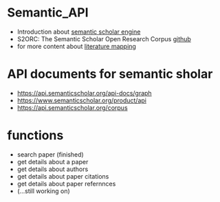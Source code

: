 # Semantic_API
- Introduction about [semantic scholar engine](https://blog.allenai.org/building-a-better-search-engine-for-semantic-scholar-ea23a0b661e7)
- S2ORC: The Semantic Scholar Open Research Corpus [github](https://github.com/allenai/s2orc)
- for more content about [literature mapping](https://aarontay.medium.com/3-new-tools-to-try-for-literature-mapping-connected-papers-inciteful-and-litmaps-a399f27622a)


# API documents for semantic sholar 
- https://api.semanticscholar.org/api-docs/graph
- https://www.semanticscholar.org/product/api
- https://api.semanticscholar.org/corpus

# functions
- search paper (finished)
- get details about a paper
- get details about authors
- get details about paper citations
- get details about paper refernnces
- (...still working on)







